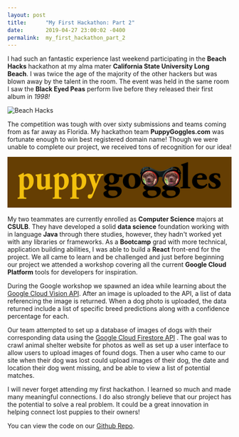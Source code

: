 ```yaml
---
layout: post
title:      "My First Hackathon: Part 2"
date:       2019-04-27 23:00:02 -0400
permalink:  my_first_hackathon_part_2
---
```



I had such an fantastic experience last weekend participating in the **Beach Hacks** hackathon at my alma mater **California State University Long Beach**. I was twice the age of the majority of the other hackers but was blown away by the talent in the room. The event was held in the same room I saw the **Black Eyed Peas** perform live before they released their first album in *1998!*

![Beach Hacks](https://media.licdn.com/dms/image/C4E22AQEdVHoJnNqK0Q/feedshare-shrink_8192/0?e=1559174400&v=beta&t=Fpjr1Tsq1DT3H8WM3fuhxX0ortSG7PA6NU2fs4dvPAQ)

The competition was tough with over sixty submissions and teams coming from as far away as Florida. My hackathon team **PuppyGoggles.com** was fortunate enough to win best registered domain name! Though we were unable to complete our project, we received tons of recognition for our idea!

![Puppy Googles](https://github.com/matt19271/PuppyGoggles/blob/master/client/src/images/puppygoggles.jpg?raw=true)

My two teammates are currently enrolled as **Computer Science** majors at **CSULB**. They have developed a solid **data science** foundation working with in language **Java** through there studies, however, they hadn't worked yet with any libraries or frameworks. As a **Bootcamp** grad with more technical, application building abilities, I was able to build a **React** front-end for the project. We all came to learn and be challenged and just before beginning our project we attended a workshop covering all the current **Google Cloud Platform** tools for developers for inspiration.

During the Google workshop we spawned an idea while learning about the [Google Cloud Vision API](https://cloud.google.com/vision/). After an image is uploaded to the API, a list of data referencing the image is returned. When a dog photo is uploaded, the data returned include a list of specific breed predictions along with a confidence percentage for each.

Our team attempted to set up a database of images of dogs with their corresponding data using the [Google Cloud  Firestore API](https://cloud.google.com/firestore/docs/reference/rest/) . The goal was to crawl animal shelter website for photos as well as set up a user interface to allow users to upload images of found dogs. Then a user who came to our site when their dog was lost could upload images of their dog, the date and location their dog went missing, and be able to view a list of potential matches. 

I will never forget attending my first hackathon. I learned so much and made many meaningful connections. I do also strongly believe that our project has the potential to solve a real problem. It could be a great innovation in helping connect lost puppies to their owners!

You can view the code on our [Github Repo](https://github.com/matt19271/PuppyGoggles).
